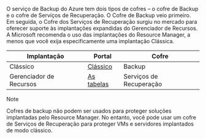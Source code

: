 O serviço de Backup do Azure tem dois tipos de cofres – o cofre de Backup e o cofre de Serviços de Recuperação. O Cofre de Backup veio primeiro. Em seguida, o Cofre dos Serviços de Recuperação surgiu no mercado para oferecer suporte às implantações expandidas do Gerenciador de Recursos. A Microsoft recomenda o uso das implantações do Resource Manager, a menos que você exija especificamente uma implantação Clássica.

| **Implantação** | **Portal** | **Cofre** |
| --- | --- | --- |
| Clássico |[Clássico](https://manage.windowsazure.com) |Backup |
| Gerenciador de Recursos |[As tabelas](https://portal.azure.com) |Serviços de Recuperação |

> [!NOTE]
> Cofres de backup não podem ser usados para proteger soluções implantadas pelo Resource Manager. No entanto, você pode usar um cofre de Serviços de Recuperação para proteger VMs e servidores implantados de modo clássico.  
> 
> 

